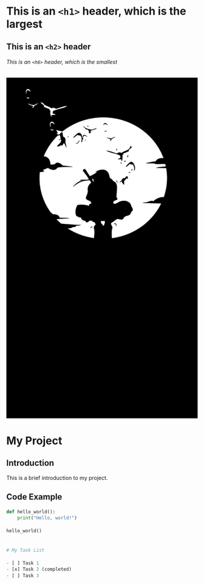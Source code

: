 # This is an `<h1>` header, which is the largest

## This is an `<h2>` header

###### This is an `<h6>` header, which is the smallest

![Alt Text](https://github.com/mshailja29/communicate-using-markdown2/blob/main/download.jpeg)

# My Project

## Introduction

This is a brief introduction to my project.

## Code Example

```python
def hello_world():
    print("Hello, world!")

hello_world()


# My Task List

- [ ] Task 1
- [x] Task 2 (completed)
- [ ] Task 3



